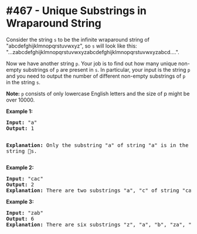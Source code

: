 # \#467 - Unique Substrings in Wraparound String
<p>Consider the string <code>s</code> to be the infinite wraparound string of "abcdefghijklmnopqrstuvwxyz", so <code>s</code> will look like this: "...zabcdefghijklmnopqrstuvwxyzabcdefghijklmnopqrstuvwxyzabcd....".</p>

<p>Now we have another string <code>p</code>. Your job is to find out how many unique non-empty substrings of <code>p</code> are present in <code>s</code>. In particular, your input is the string <code>p</code> and you need to output the number of different non-empty substrings of <code>p</code> in the string <code>s</code>.</p>

<p><b>Note:</b> <code>p</code> consists of only lowercase English letters and the size of p might be over 10000.</p>

<p><b>Example 1:</b><br />
<pre>
<b>Input:</b> "a"
<b>Output:</b> 1

<b>Explanation:</b> Only the substring "a" of string "a" is in the string s.
</pre>
</p>

<p><b>Example 2:</b><br />
<pre>
<b>Input:</b> "cac"
<b>Output:</b> 2
<b>Explanation:</b> There are two substrings "a", "c" of string "cac" in the string s.
</pre>
</p>

<p><b>Example 3:</b><br />
<pre>
<b>Input:</b> "zab"
<b>Output:</b> 6
<b>Explanation:</b> There are six substrings "z", "a", "b", "za", "ab", "zab" of string "zab" in the string s.
</pre>
</p>